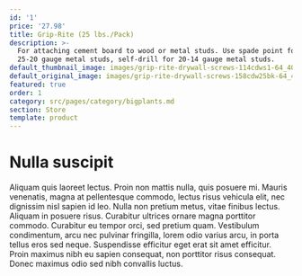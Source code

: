 ```yaml
---
id: '1'
price: '27.98'
title: Grip-Rite (25 lbs./Pack)
description: >-
  For attaching cement board to wood or metal studs. Use spade point for wood or
  25-20 gauge metal studs, self-drill for 20-14 gauge metal studs.
default_thumbnail_image: images/grip-rite-drywall-screws-114cdws1-64_400.jpg
default_original_image: images/grip-rite-drywall-screws-158cdw25bk-64_400.jpg
featured: true
order: 1
category: src/pages/category/bigplants.md
section: Store
template: product
---
```


# Nulla suscipit

Aliquam quis laoreet lectus. Proin non mattis nulla, quis posuere mi. Mauris venenatis, magna at pellentesque commodo, lectus risus vehicula elit, nec dignissim nisl sapien id leo. Nulla non pretium metus, vitae finibus lectus. Aliquam in posuere risus. Curabitur ultrices ornare magna porttitor commodo. Curabitur eu tempor orci, sed pretium quam. Vestibulum condimentum, arcu nec pulvinar fringilla, lorem odio varius arcu, in porta tellus eros sed neque. Suspendisse efficitur eget erat sit amet efficitur. Proin maximus nibh eu sapien consequat, non porttitor risus consequat. Donec maximus odio sed nibh convallis luctus.